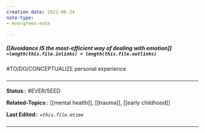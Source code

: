 ```yaml
---
creation date: 2021-06-24
note-type: 
- evergreen-note

---
```


##### [[Avoidance IS the most-efficient way of dealing with emotion]] `=length(this.file.inlinks) + length(this.file.outlinks)`

#TO/DO/CONCEPTUALIZE personal experience


### <hr class="footnote"/>

**Status**:: #EVER/SEED

**Related-Topics**:: [[mental health]], [[trauma]], [[early childhood]]

**Last Edited**:: *`=this.file.mtime`*
	
### <hr class="references"/>
